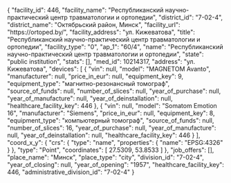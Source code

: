 {
    "facility_id": 446,
    "facility_name": "Республиканский научно-практический центр травматологии и ортопедии",
    "district_id": "7-02-4",
    "district_name": "Октябрьский район, Минск",
    "facility_url": "https:\/\/ortoped.by\/",
    "facility_address": "ул. Кижеватова",
    "title": "Республиканский научно-практический центр травматологии и ортопедии",
    "facility_type": "0",
    "ap_1": "60\/4",
    "name": "Республиканский научно-практический центр травматологии и ортопедии",
    "state": "public institution",
    "stats": [],
    "med_id": 10214317,
    "address": "ул. Кижеватова",
    "devices": [
        {
            "vin": null,
            "model": "MAGNETOM Avanto",
            "manufacturer": null,
            "price_in_eur": null,
            "equipment_key": 9,
            "equipment_type": "магнитно-резонансный томограф",
            "source_of_funds": null,
            "number_of_slices": null,
            "year_of_purchase": null,
            "year_of_manufacture": null,
            "year_of_deinstallation": null,
            "healthcare_facility_key": 446
        },
        {
            "vin": null,
            "model": "Somatom Emotion 16",
            "manufacturer": "Siemens",
            "price_in_eur": null,
            "equipment_key": 8,
            "equipment_type": "компьютерный томограф",
            "source_of_funds": null,
            "number_of_slices": 16,
            "year_of_purchase": null,
            "year_of_manufacture": null,
            "year_of_deinstallation": null,
            "healthcare_facility_key": 446
        }
    ],
    "coord_x_y": {
        "crs": {
            "type": "name",
            "properties": {
                "name": "EPSG:4326"
            }
        },
        "type": "Point",
        "coordinates": [
            27.5309,
            53.8533
        ]
    },
    "job_offers": [],
    "place_name": "Минск",
    "place_type": "city",
    "division_id": "7-02-4",
    "year_of_closing": null,
    "year_of_opening": "1957",
    "healthcare_facility_key": 446,
    "administrative_division_id": "7-02-4"
}